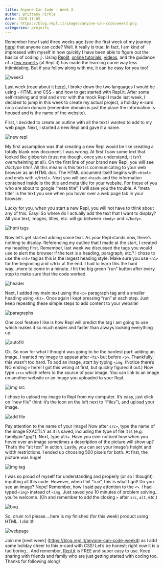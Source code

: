 ```yaml
---
title: Anyone Can Code - Week 3
author: Brittany Pirkle
date: 2020-11-09
cover: https://blog.repl.it/images/anyone-can-code/week3.png
categories: projects
---
```


Remember how I said three weeks ago (see the first week of my journey [here](https://blog.repl.it/anyone-can-code-week1)) that anyone can code? Well, it really is true. In fact, I am kind of impressed with myself in how quickly I have been able to figure out the basics of coding ;). Using [Replit,](https://repl.it/~) [online tutorials](https://www.w3schools.com/tags/tag_img.asp), [videos](https://scrimba.com/learn/html/html-figure-image-elements-c42D8uv), and the guidance of a [few experts](https://repl.it/talk/learn/Getting-Started-with-HTML-in-10-minutes/16821) (at Repl.it) has made the learning curve way less intimidating. But if you follow along with me, it can be easy for you too!

![week3](https://blog.repl.it/images/anyone-can-code/week3.png)

Last week (read about it [here](https://blog.repl.it/anyone-can-code-week2)), I broke down the two languages I would be using - HTML and CSS -  and how to get started with Repl.it. After some self-training and trial and error with the mock Repl I made last week, I decided to jump in this week to create my actual project, a holiday e-card on a custom domain (remember domain is just the place the information is housed and is the name of the website). 

First, I decided to create an outline with all the text I wanted to add to my web page. Next, I started a new Repl and gave it a name. 

![new repl](https://blog.repl.it/images/anyone-can-code/3.1.png)

My first assumption was that creating a new Repl would be like creating a totally blank new document. I was wrong. At first I saw some text that looked like gibberish (trust me though, once you understand, it isn’t overwhelming at all). On the first line of your brand new Repl, you will see _doctype html._ All this means is this text is communicating to your web browser as an HTML doc. The HTML document itself begins with `<html>` and ends with `</html>`. Next you will see `<head>` and the information contained inside is the title and meta title for your website. For those of you who are about to google “meta title”, I will save you the trouble. A “meta title” is the text you see when you hover over a web page tab in your browser.

Lucky for you, when you start a new Repl, you will not have to think about any of this. Easy! So where do I actually add the text that I want to display? All your text, images, titles, etc. will go between `<body>` and `</body>`.

![html tags](https://blog.repl.it/images/anyone-can-code/3.2.png)

Now let’s get started adding some text. As your Repl stands now, there’s nothing to display. Referencing my outline that I made at the start, I created my heading first. Remember, last week we discussed the tags you would use to alert the browser if the text is a heading, paragraph, etc.? I chose to use the `<h1>` tag as this is the largest heading style. Make sure you use `<h1>` for the beginning and `</h1>` at the end. I had to learn this the hard way...more to come in a minute. I hit the big green “run” button after every step to make sure that the code worked.

![header](https://blog.repl.it/images/anyone-can-code/3.3.png)

Next, I added my main text using the `<p>` paragraph tag and a smaller heading using `<h2>`. Once again I kept pressing “run” at each step. Just keep repeating these simple steps to add content to your website!

![paragraphs](https://blog.repl.it/images/anyone-can-code/3.4.png)

One cool feature I like is how Repl will predict the tag I am going to use which makes it so much easier and faster than always looking everything up. 

![autofill](https://blog.repl.it/images/anyone-can-code/3.5.png)

Ok. So now for what I thought was going to be the hardest part: adding an image. I wanted my image to appear after `<h1>` but before `<p>`. Thankfully, this wasn’t too hard. To add an image, start by typing `<img`. (Notice there’s NO ending `>` here! I got this wrong at first, but quickly figured it out.) Now type `src=` which refers to the source of your image. You can link to an image on another website or an image you uploaded to your Repl.

![img src](https://blog.repl.it/images/anyone-can-code/3.6.png)

I chose to upload my image to Repl from my computer. It’s easy, just click on “new file” (hint: it’s the icon on the left next to “Files”), and upload your image. 

![add file](https://blog.repl.it/images/anyone-can-code/3.7.png)

Pay attention to the name of your image! Now after `src=`, type the name of the image EXACTLY as it is saved, including the type of file it is (e.g. familypic*.jpg*). Next, type `alt=`. Have you ever noticed how when you hover over an image sometimes a description of the picture will show up? That’s the “alt text” in action. Lastly, you can set your image’s height and width restrictions. I ended up choosing 500 pixels for both. At first, the picture was huge!

![img tag](https://blog.repl.it/images/anyone-can-code/3.8.png)

I was so proud of myself for understanding and properly (or so I thought) inputting all this code. However, when I hit “run”, this is what I got! Do you see an image? Nope! Remember, how I said pay attention to the `<>`. I had typed `<img>` instead of `<img`. Just saved you 10 minutes of problem solving… you’re welcome. (Oh and remember to add the closing `>` after `src`, `alt`, etc.)

![bug](https://blog.repl.it/images/anyone-can-code/3.9.png)

So, drum roll please….here is my finished (for this week) product using HTML. I did it!!

![webpage](https://blog.repl.it/images/anyone-can-code/3.10.png)

Join me [next week] (https://blog.repl.it/anyone-can-code-week4) as I add some holiday cheer to this e-card with CSS! Let’s be honest; right now it is a tad boring… And remember, [Repl.it](https://repl.it/~) is FREE and super easy to use. Keep sharing with friends and family who are just getting started with coding too. Thanks for following along!
